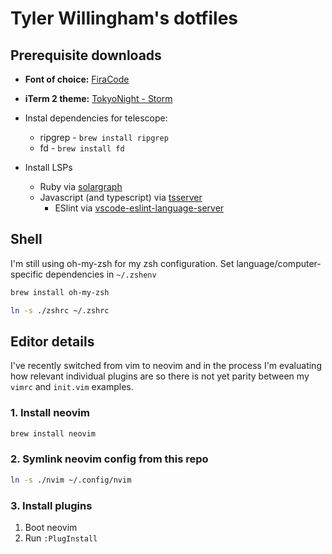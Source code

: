 # Tyler Willingham's dotfiles


## Prerequisite downloads

- **Font of choice:** [FiraCode](https://github.com/ryanoasis/nerd-fonts/tree/master/patched-fonts/FiraCode)
- **iTerm 2 theme:** [TokyoNight - Storm](https://github.com/folke/tokyonight.nvim/blob/main/extras/iterm_tokyonight_storm.itermcolors)

- Instal dependencies for telescope:
  - ripgrep - `brew install ripgrep`
  - fd - `brew install fd`

- Install LSPs
  + Ruby via [solargraph](https://github.com/neovim/nvim-lspconfig/blob/master/doc/server_configurations.md#solargraph)
  + Javascript (and typescript) via [tsserver](https://github.com/neovim/nvim-lspconfig/blob/master/doc/server_configurations.md#tsserver)
    * ESlint via [vscode-eslint-language-server](https://github.com/neovim/nvim-lspconfig/blob/master/doc/server_configurations.md#eslint)

## Shell

I'm still using oh-my-zsh for my zsh configuration. Set language/computer-specific dependencies in
`~/.zshenv`

```bash
brew install oh-my-zsh
```

```bash
ln -s ./zshrc ~/.zshrc
```

## Editor details

I've recently switched from vim to neovim and in the process I'm evaluating how relevant individual
plugins are so there is not yet parity between my `vimrc` and `init.vim` examples.

### 1. Install neovim

```bash
brew install neovim
```

### 2. Symlink neovim config from this repo

```bash
ln -s ./nvim ~/.config/nvim
```

### 3. Install plugins

1. Boot neovim
2. Run `:PlugInstall`
